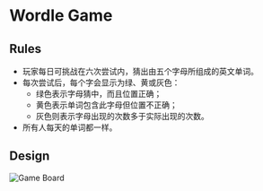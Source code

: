 # Wordle Game

## Rules

- 玩家每日可挑战在六次尝试内，猜出由五个字母所组成的英文单词。
- 每次尝试后，每个字会显示为绿、黄或灰色：
  - 绿色表示字母猜中，而且位置正确；
  - 黄色表示单词包含此字母但位置不正确；
  - 灰色则表示字母出现的次数多于实际出现的次数。
- 所有人每天的单词都一样。

## Design

![Game Board](https://zh.wikipedia.org/zh-cn/File:Wordle_196_example.svg)
